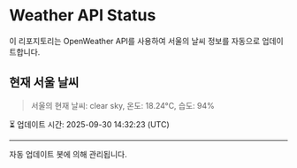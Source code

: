 
# Weather API Status

이 리포지토리는 OpenWeather API를 사용하여 서울의 날씨 정보를 자동으로 업데이트합니다.

## 현재 서울 날씨
> 서울의 현재 날씨: clear sky, 온도: 18.24°C, 습도: 94%

⏳ 업데이트 시간: 2025-09-30 14:32:23 (UTC)

---
자동 업데이트 봇에 의해 관리됩니다.
